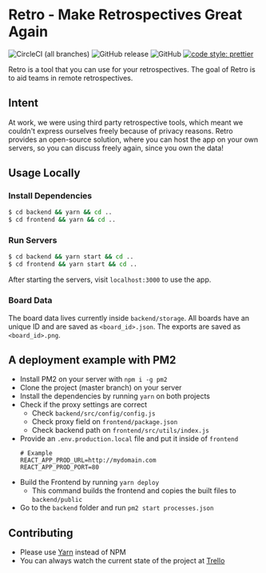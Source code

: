 # Retro - Make Retrospectives Great Again


![CircleCI (all branches)](https://img.shields.io/circleci/project/github/yduman/retro.svg?style=flat-square) ![GitHub release](https://img.shields.io/github/release/yduman/retro.svg?style=flat-square) ![GitHub](https://img.shields.io/github/license/yduman/retro.svg?style=flat-square) [![code style: prettier](https://img.shields.io/badge/code_style-prettier-ff69b4.svg?style=flat-square)](https://github.com/prettier/prettier)

Retro is a tool that you can use for your retrospectives. The goal of Retro is to aid teams in remote retrospectives.

## Intent

At work, we were using third party retrospective tools, which meant we couldn't express ourselves freely because of privacy reasons. Retro provides an open-source solution, where you can host the app on your own servers, so you can discuss freely again, since you own the data!

## Usage Locally

### Install Dependencies

```bash
$ cd backend && yarn && cd ..
$ cd frontend && yarn && cd ..
```

### Run Servers

```bash
$ cd backend && yarn start && cd ..
$ cd frontend && yarn start && cd ..
```

After starting the servers, visit `localhost:3000` to use the app.

### Board Data

The board data lives currently inside `backend/storage`. All boards have an unique ID and are saved as `<board_id>.json`. The exports are saved as `<board_id>.png`.

## A deployment example with PM2

- Install PM2 on your server with `npm i -g pm2`
- Clone the project (master branch) on your server
- Install the dependencies by running `yarn` on both projects
- Check if the proxy settings are correct
  - Check `backend/src/config/config.js`
  - Check proxy field on `frontend/package.json`
  - Check backend path on `frontend/src/utils/index.js`
- Provide an `.env.production.local` file and put it inside of `frontend`
    ```
    # Example
    REACT_APP_PROD_URL=http://mydomain.com
    REACT_APP_PROD_PORT=80
    ```
- Build the Frontend by running `yarn deploy`
  - This command builds the frontend and copies the built files to `backend/public`
- Go to the `backend` folder and run `pm2 start processes.json`

## Contributing

- Please use [Yarn](https://yarnpkg.com/lang/en/) instead of NPM
- You can always watch the current state of the project at [Trello](https://trello.com/b/AhEZ0aLs/retro)
